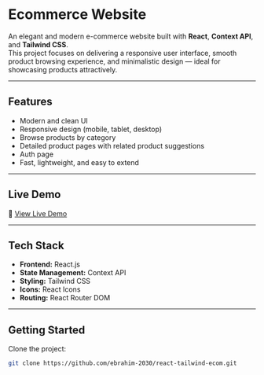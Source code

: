 # Ecommerce Website

An elegant and modern e-commerce website built with **React**, **Context API**, and **Tailwind CSS**.  
This project focuses on delivering a responsive user interface, smooth product browsing experience, and minimalistic design — ideal for showcasing products attractively.

---

## Features

- Modern and clean UI
- Responsive design (mobile, tablet, desktop)
- Browse products by category
- Detailed product pages with related product suggestions
- Auth page 
- Fast, lightweight, and easy to extend

---

## Live Demo

🔗 [View Live Demo](#)  


---

## Tech Stack

- **Frontend:** React.js
- **State Management:** Context API
- **Styling:** Tailwind CSS
- **Icons:** React Icons
- **Routing:** React Router DOM

---

## Getting Started

Clone the project:

```bash
git clone https://github.com/ebrahim-2030/react-tailwind-ecom.git

